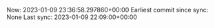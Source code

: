 Now: 2023-01-09 23:36:58.297860+00:00 Earliest commit since sync: None Last sync: 2023-01-09 22:09:00+00:00
